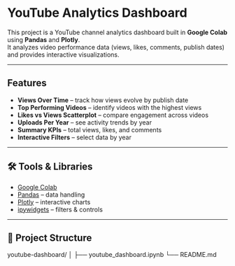 #  YouTube Analytics Dashboard

This project is a YouTube channel analytics dashboard built in **Google Colab** using **Pandas** and **Plotly**.  
It analyzes video performance data (views, likes, comments, publish dates) and provides interactive visualizations.

---

## Features
-  **Views Over Time** – track how views evolve by publish date  
-  **Top Performing Videos** – identify videos with the highest views  
-  **Likes vs Views Scatterplot** – compare engagement across videos  
-  **Uploads Per Year** – see activity trends by year  
-  **Summary KPIs** – total views, likes, and comments  
-  **Interactive Filters** – select data by year  

---

## 🛠️ Tools & Libraries
- [Google Colab](https://colab.research.google.com/)  
- [Pandas](https://pandas.pydata.org/) – data handling  
- [Plotly](https://plotly.com/python/) – interactive charts  
- [ipywidgets](https://ipywidgets.readthedocs.io/) – filters & controls  

---

## 📂 Project Structure
youtube-dashboard/
│
├── youtube_dashboard.ipynb
└── README.md

